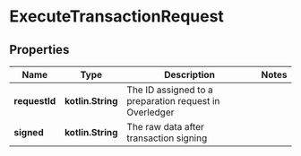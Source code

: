 
# ExecuteTransactionRequest

## Properties
Name | Type | Description | Notes
------------ | ------------- | ------------- | -------------
**requestId** | **kotlin.String** | The ID assigned to a preparation request in Overledger | 
**signed** | **kotlin.String** | The raw data after transaction signing | 




